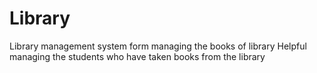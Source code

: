 # Library
Library management system form managing the books of library
Helpful managing the students who have taken books from the library
